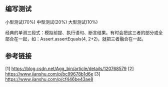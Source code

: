 ## 编写测试
小型测试(70%)
中型测试(20%)
大型测试(10%)

经典的单测三段式：模拟前提、执行语句、断言结果。有时会把这三者的部分或全部合在一起，如：Assert.assertEquals(4, 2+2)，就把三者融合在一起。



## 参考链接
[1] https://blog.csdn.net/Agg_bin/article/details/120768579
[2] https://www.jianshu.com/p/bc99678b1d6e
[3] https://www.jianshu.com/p/cf446be43ae8